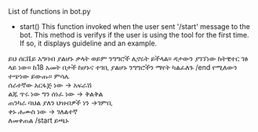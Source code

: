 List of functions in bot.py
- start()
This function invoked when the user sent '/start' message to the bot.  This method is verifys if the user is using the tool for the first time. If so, it displays guideline and an example. 

ይህ ሰርቬይ አግባብ ያልሆኑ ቃላት ወይም ንግግሮች ሊኖሩት ይችላል። ዳታውን ያገኘነው ከትዊተር ገፅ ላይ ነው። ከ18 አመት በታች ከሆኑና ተገቢ ያልሆኑ ንግግሮችን ማየት ካልፈለጉ  /end የሚለውን ተጭነው ይውጡ። 
        ምሳሌ  <br />
        ሰራተኛው አርፋጅ ነው -> አፍራሽ  <br />
        ልጁ ጥሩ ነው ግን ሰነፈ ነው -> ቅልቅል  <br />
        ጠንካራ ባህል ያለን ህዝብዎች ነን ->ገምቢ  <br />
        ቀኑ ሐሙስ ነው  -> ገለልተኛ  <br />
        ለመቀጠል /start ይጫኑ
  

